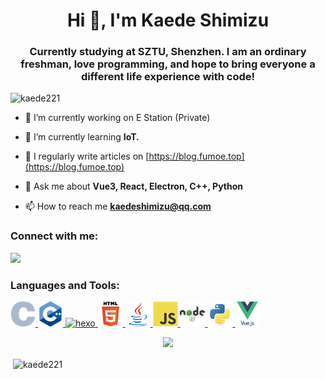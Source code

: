 <h1 align="center">Hi 👋, I'm Kaede Shimizu</h1>
<h3 align="center">Currently studying at SZTU, Shenzhen. I am an ordinary freshman, love programming, and hope to bring everyone a different life experience with code!</h3>

<p align="left"> <img src="https://komarev.com/ghpvc/?username=kaede221&label=Profile%20views&color=0e75b6&style=flat" alt="kaede221" /> </p>

- 🔭 I’m currently working on E Station (Private)

- 🌱 I’m currently learning **IoT.**

- 📝 I regularly write articles on [https://blog.fumoe.top](https://blog.fumoe.top)

- 💬 Ask me about **Vue3, React, Electron, C++, Python**

- 📫 How to reach me **kaedeshimizu@qq.com**

<h3 align="left">Connect with me:</h3>
<p align="left">
</p>

![](https://raw.githubusercontent.com/Kaede221/Kaede221/main/assets/github-contribution-grid-snake.svg)

<h3 align="left">Languages and Tools:</h3>
<p align="left"> <a href="https://www.cprogramming.com/" target="_blank" rel="noreferrer"> <img src="https://raw.githubusercontent.com/devicons/devicon/master/icons/c/c-original.svg" alt="c" width="40" height="40"/> </a> <a href="https://www.w3schools.com/cpp/" target="_blank" rel="noreferrer"> <img src="https://raw.githubusercontent.com/devicons/devicon/master/icons/cplusplus/cplusplus-original.svg" alt="cplusplus" width="40" height="40"/> </a> <a href="hexo.io/" target="_blank" rel="noreferrer"> <img src="https://www.vectorlogo.zone/logos/hexoio/hexoio-icon.svg" alt="hexo" width="40" height="40"/> </a> <a href="https://www.w3.org/html/" target="_blank" rel="noreferrer"> <img src="https://raw.githubusercontent.com/devicons/devicon/master/icons/html5/html5-original-wordmark.svg" alt="html5" width="40" height="40"/> </a> <a href="https://www.java.com" target="_blank" rel="noreferrer"> <img src="https://raw.githubusercontent.com/devicons/devicon/master/icons/java/java-original.svg" alt="java" width="40" height="40"/> </a> <a href="https://developer.mozilla.org/en-US/docs/Web/JavaScript" target="_blank" rel="noreferrer"> <img src="https://raw.githubusercontent.com/devicons/devicon/master/icons/javascript/javascript-original.svg" alt="javascript" width="40" height="40"/> </a> <a href="https://nodejs.org" target="_blank" rel="noreferrer"> <img src="https://raw.githubusercontent.com/devicons/devicon/master/icons/nodejs/nodejs-original-wordmark.svg" alt="nodejs" width="40" height="40"/> </a> <a href="https://www.python.org" target="_blank" rel="noreferrer"> <img src="https://raw.githubusercontent.com/devicons/devicon/master/icons/python/python-original.svg" alt="python" width="40" height="40"/> </a> <a href="https://vuejs.org/" target="_blank" rel="noreferrer"> <img src="https://raw.githubusercontent.com/devicons/devicon/master/icons/vuejs/vuejs-original-wordmark.svg" alt="vuejs" width="40" height="40"/> </a> </p>

<p><div align="center"> <img height="137px" src="https://github-readme-stats.vercel.app/api?username=Kaede221&hide_title=true&hide_border=true&show_icons=trueline_height=21&text_color=000&icon_color=000&bg_color=0,ea6161,ffc64d,fffc4d,52fa5a&theme=graywhite" /> </div></p>

<p>&nbsp;<img align="center" src="https://github-readme-stats.vercel.app/api?username=Kaede221&show_icons=true&locale=en" alt="kaede221" /></p>
